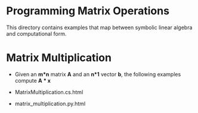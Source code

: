# Programming Matrix Operations

This directory contains examples that map between symbolic linear algebra and computational form.

# Matrix Multiplication

 - Given an __m*n__ matrix **A** and an __n*1__ vector **b**, the following examples compute **A * x**

 - MatrixMultiplication.cs.html
 - matrix_multiplication.py.html
